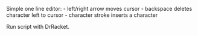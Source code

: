 Simple one line editor:
    - left/right arrow moves cursor
    - backspace deletes character left to cursor
    - character stroke inserts a character

Run script with DrRacket.

